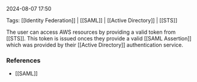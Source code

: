 
2024-08-07 17:50

Tags: [[Identity Federation]] | [[SAML]] | [[Active Directory]] | [[STS]]

The user can access AWS resources by providing a valid token from [[STS]]. This token is issued onces they provide a valid [[SAML Assertion]] which was provided by their [[Active Directory]] authentication service.


### References
- [[SAML]]
